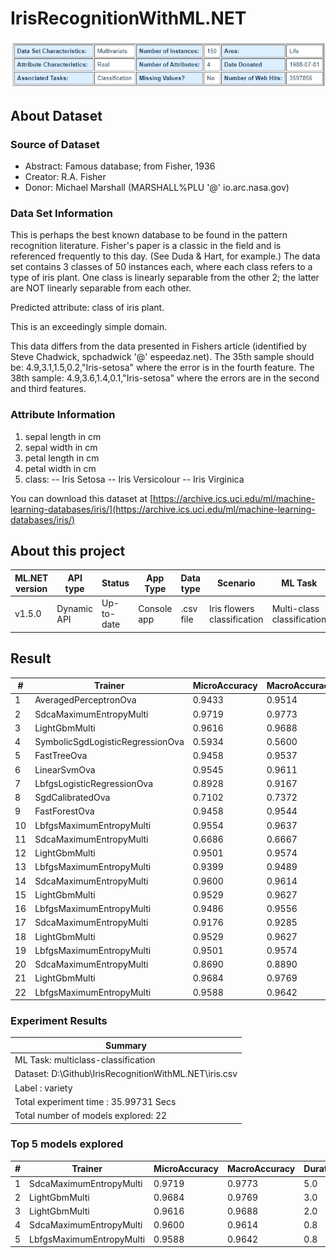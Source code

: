 # IrisRecognitionWithML.NET

![](docs/img/dataset-info.png)

## About Dataset

### Source of Dataset

- Abstract: Famous database; from Fisher, 1936
- Creator: R.A. Fisher
- Donor: Michael Marshall (MARSHALL%PLU '@' io.arc.nasa.gov)

### Data Set Information

This is perhaps the best known database to be found in the pattern recognition literature. Fisher's paper is a classic in the field and is referenced frequently to this day. (See Duda & Hart, for example.) The data set contains 3 classes of 50 instances each, where each class refers to a type of iris plant. One class is linearly separable from the other 2; the latter are NOT linearly separable from each other.

Predicted attribute: class of iris plant.

This is an exceedingly simple domain.

This data differs from the data presented in Fishers article (identified by Steve Chadwick, spchadwick '@' espeedaz.net). The 35th sample should be: 4.9,3.1,1.5,0.2,"Iris-setosa" where the error is in the fourth feature. The 38th sample: 4.9,3.6,1.4,0.1,"Iris-setosa" where the errors are in the second and third features.

### Attribute Information

1. sepal length in cm
2. sepal width in cm
3. petal length in cm
4. petal width in cm
5. class:
-- Iris Setosa
-- Iris Versicolour
-- Iris Virginica

You can download this dataset at [https://archive.ics.uci.edu/ml/machine-learning-databases/iris/](https://archive.ics.uci.edu/ml/machine-learning-databases/iris/)

## About this project

| ML.NET version | API type| Status| App Type| Data type | Scenario| ML Task | Algorithms|
| --- |---| --- |---| --- |---| --- |---|
| v1.5.0 | Dynamic API | Up-to-date | Console app | .csv file | Iris flowers classification | Multi-class classification | Many |

## Result

|# | Trainer|MicroAccuracy | MacroAccuracy | Duration | #Iteration |
| --- | --- | --- | --- | --- | --- |
|1| AveragedPerceptronOva| 0.9433 |0.9514 |2.6 |1 |
|2| SdcaMaximumEntropyMulti| 0.9719 |0.9773 |5.0 |2 |
|3| LightGbmMulti| 0.9616 |0.9688 |2.0 |3 |
|4| SymbolicSgdLogisticRegressionOva | 0.5934 |0.5600 |1.3 |4 |
|5| FastTreeOva| 0.9458 |0.9537 |3.5 |5 |
|6| LinearSvmOva | 0.9545 |0.9611 |1.0 |6 |
|7| LbfgsLogisticRegressionOva | 0.8928 |0.9167 |1.2 |7 |
|8| SgdCalibratedOva | 0.7102 |0.7372 |1.5 |8 |
|9| FastForestOva| 0.9458 |0.9544 |3.0 |9 |
|10 | LbfgsMaximumEntropyMulti | 0.9554 |0.9637 |0.9 | 10 |
|11 | SdcaMaximumEntropyMulti| 0.6686 |0.6667 |0.8 | 11 |
|12 | LightGbmMulti| 0.9501 |0.9574 |2.2 | 12 |
|13 | LbfgsMaximumEntropyMulti | 0.9399 |0.9489 |0.8 | 13 |
|14 | SdcaMaximumEntropyMulti| 0.9600 |0.9614 |0.8 | 14 |
|15 | LightGbmMulti| 0.9529 |0.9627 |1.4 | 15 |
|16 | LbfgsMaximumEntropyMulti | 0.9486 |0.9556 |0.7 | 16 |
|17 | SdcaMaximumEntropyMulti| 0.9176 |0.9285 |0.7 | 17 |
|18 | LightGbmMulti| 0.9529 |0.9627 |1.1 | 18 |
|19 | LbfgsMaximumEntropyMulti | 0.9501 |0.9574 |0.8 | 19 |
|20 | SdcaMaximumEntropyMulti| 0.8690 |0.8890 |1.1 | 20 |
|21 | LightGbmMulti| 0.9684 |0.9769 |3.0 | 21 |
|22 | LbfgsMaximumEntropyMulti | 0.9588 |0.9642 |0.8 | 22 |

### Experiment Results

| Summary|
| --- |
|ML Task: multiclass-classification|
|Dataset: D:\Github\IrisRecognitionWithML.NET\iris.csv |
|Label : variety |
|Total experiment time : 35.99731 Secs |
|Total number of models explored: 22 |

### Top 5 models explored

|# | Trainer|MicroAccuracy | MacroAccuracy | Duration | #Iteration |
| --- | --- | --- | --- | --- | --- |
|1|SdcaMaximumEntropyMulti | 0.9719 | 0.9773 | 5.0 | 1 |
|2|LightGbmMulti | 0.9684 | 0.9769 | 3.0 | 2 |
|3|LightGbmMulti | 0.9616 | 0.9688 | 2.0 | 3 |
|4|SdcaMaximumEntropyMulti | 0.9600 | 0.9614 | 0.8 | 4 |
|5|LbfgsMaximumEntropyMulti | 0.9588 | 0.9642 | 0.8 | 5 |
